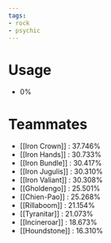```yaml
---
tags:
- rock
- psychic
---
```

# Usage
- 0%
# Teammates
- [[Iron Crown]] : 37.746%
- [[Iron Hands]] : 30.733%
- [[Iron Bundle]] : 30.417%
- [[Iron Jugulis]] : 30.310%
- [[Iron Valiant]] : 30.308%
- [[Gholdengo]] : 25.501%
- [[Chien-Pao]] : 25.268%
- [[Rillaboom]] : 21.154%
- [[Tyranitar]] : 21.073%
- [[Incineroar]] : 18.673%
- [[Houndstone]] : 16.310%